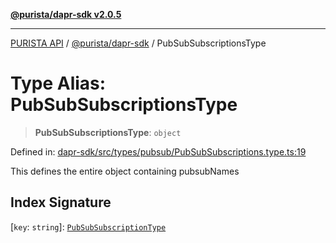 [**@purista/dapr-sdk v2.0.5**](../README.md)

***

[PURISTA API](../../../packages.md) / [@purista/dapr-sdk](../README.md) / PubSubSubscriptionsType

# Type Alias: PubSubSubscriptionsType

> **PubSubSubscriptionsType**: `object`

Defined in: [dapr-sdk/src/types/pubsub/PubSubSubscriptions.type.ts:19](https://github.com/puristajs/purista/blob/master/packages/dapr-sdk/src/types/pubsub/PubSubSubscriptions.type.ts#L19)

This defines the entire object containing pubsubNames

## Index Signature

\[`key`: `string`\]: [`PubSubSubscriptionType`](PubSubSubscriptionType.md)
